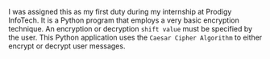 I was assigned this as my first duty during my internship at Prodigy InfoTech. It is a Python program that employs a very basic encryption technique. An encryption or decryption ```shift value``` must be specified by the user. This Python application uses the ```Caesar Cipher Algorithm``` to either encrypt or decrypt user messages.
